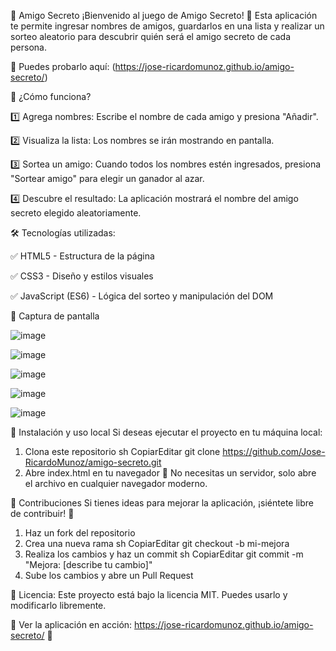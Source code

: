 🎁 Amigo Secreto
¡Bienvenido al juego de Amigo Secreto! 🎉 Esta aplicación te permite ingresar nombres de amigos, guardarlos en una lista y realizar un sorteo aleatorio para descubrir quién será el amigo secreto de cada persona.

🔗 Puedes probarlo aquí: (https://jose-ricardomunoz.github.io/amigo-secreto/)

🚀 ¿Cómo funciona?

1️⃣ Agrega nombres: Escribe el nombre de cada amigo y presiona "Añadir".

2️⃣ Visualiza la lista: Los nombres se irán mostrando en pantalla.

3️⃣ Sortea un amigo: Cuando todos los nombres estén ingresados, presiona "Sortear amigo" para elegir un ganador al azar.

4️⃣ Descubre el resultado: La aplicación mostrará el nombre del amigo secreto elegido aleatoriamente.

🛠️ Tecnologías utilizadas:

✅ HTML5 - Estructura de la página

✅ CSS3 - Diseño y estilos visuales

✅ JavaScript (ES6) - Lógica del sorteo y manipulación del DOM

📸 Captura de pantalla

![image](https://github.com/user-attachments/assets/e8e5c7f4-870d-4b89-96ae-64aa7a5960e5)

![image](https://github.com/user-attachments/assets/1b169e34-3b0a-47f6-9f79-17de841d815f)

![image](https://github.com/user-attachments/assets/4602817b-9f16-4360-89c5-ebfab8487778)

![image](https://github.com/user-attachments/assets/e3ab13eb-8705-420a-b55b-00a4b2fc89cd)

![image](https://github.com/user-attachments/assets/78f801c1-2777-4995-b013-eef8a4d75218)


📌 Instalación y uso local
Si deseas ejecutar el proyecto en tu máquina local:
1.	Clona este repositorio 
sh
CopiarEditar
git clone https://github.com/Jose-RicardoMunoz/amigo-secreto.git
2.	Abre index.html en tu navegador
📌 No necesitas un servidor, solo abre el archivo en cualquier navegador moderno.

🌟 Contribuciones
Si tienes ideas para mejorar la aplicación, ¡siéntete libre de contribuir! 🚀
1.	Haz un fork del repositorio
2.	Crea una nueva rama 
sh
CopiarEditar
git checkout -b mi-mejora  
3.	Realiza los cambios y haz un commit 
sh
CopiarEditar
git commit -m "Mejora: [describe tu cambio]"  
4.	Sube los cambios y abre un Pull Request

📄 Licencia:
Este proyecto está bajo la licencia MIT. Puedes usarlo y modificarlo libremente.

🔗 Ver la aplicación en acción: https://jose-ricardomunoz.github.io/amigo-secreto/ 🚀


